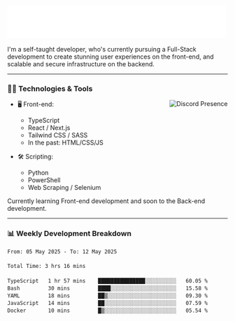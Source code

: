 <img src="assets/wave.svg" alt=":wave:" />

I'm a self-taught developer, who's currently pursuing a Full-Stack development to create stunning user experiences on the front-end, and scalable and secure infrastructure on the backend.

---

### 🧑‍💻 Technologies & Tools

<a href="https://discord.com/users/414304208649453568" target="_blank" rel="nofollow">
   <img src="https://lanyard-profile-readme.vercel.app/api/414304208649453568?idleMessage=Probably%20doing%20something%20else..." alt="Discord Presence" align="right">
</a>

- 🖥️ Front-end:

  - TypeScript
  - React / Next.js
  - Tailwind CSS / SASS
  - In the past: HTML/CSS/JS

- 🛠 Scripting:

  - Python
  - PowerShell
  - Web Scraping / Selenium

Currently learning Front-end development and soon to the Back-end development.

---

### 📊 Weekly Development Breakdown

<!--START_SECTION:waka-->

```txt
From: 05 May 2025 - To: 12 May 2025

Total Time: 3 hrs 16 mins

TypeScript   1 hr 57 mins    ███████████████░░░░░░░░░░   60.05 %
Bash         30 mins         ████░░░░░░░░░░░░░░░░░░░░░   15.58 %
YAML         18 mins         ██▒░░░░░░░░░░░░░░░░░░░░░░   09.30 %
JavaScript   14 mins         ██░░░░░░░░░░░░░░░░░░░░░░░   07.59 %
Docker       10 mins         █▒░░░░░░░░░░░░░░░░░░░░░░░   05.54 %
```

<!--END_SECTION:waka-->
